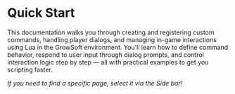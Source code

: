 # Quick Start

This documentation walks you through creating and registering custom commands, handling player dialogs, and managing in-game interactions using Lua in the GrowSoft environment. You'll learn how to define command behavior, respond to user input through dialog prompts, and control interaction logic step by step — all with practical examples to get you scripting faster.

*If you need to find a specific page, select it via the Side bar!*



